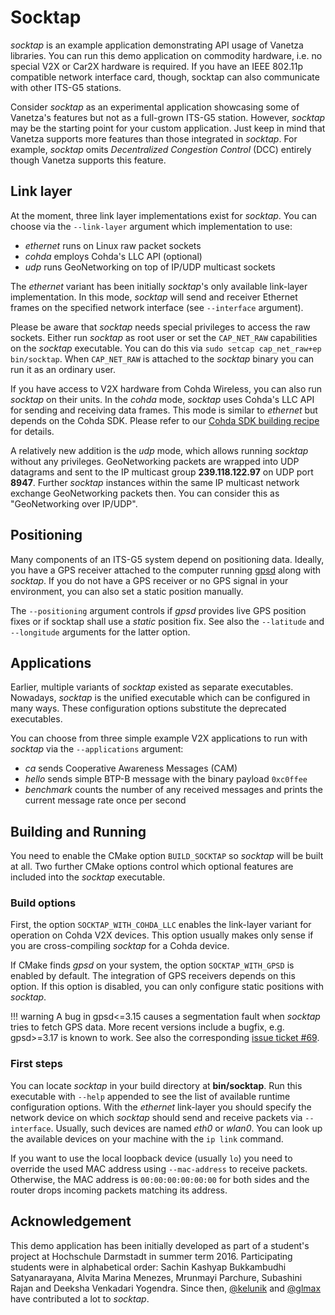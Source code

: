 # Socktap

*socktap* is an example application demonstrating API usage of Vanetza libraries.
You can run this demo application on commodity hardware, i.e. no special V2X or Car2X hardware is required.
If you have an IEEE 802.11p compatible network interface card, though, socktap can also communicate with other ITS-G5 stations.

Consider *socktap* as an experimental application showcasing some of Vanetza's features but not as a full-grown ITS-G5 station.
However, *socktap* may be the starting point for your custom application.
Just keep in mind that Vanetza supports more features than those integrated in *socktap*.
For example, *socktap* omits *Decentralized Congestion Control* (DCC) entirely though Vanetza supports this feature.


## Link layer

At the moment, three link layer implementations exist for *socktap*.
You can choose via the `--link-layer` argument which implementation to use:

- *ethernet* runs on Linux raw packet sockets
- *cohda* employs Cohda's LLC API (optional)
- *udp* runs GeoNetworking on top of IP/UDP multicast sockets


The *ethernet* variant has been initially *socktap*'s only available link-layer implementation.
In this mode, *socktap* will send and receiver Ethernet frames on the specified network interface (see `--interface` argument).

Please be aware that *socktap* needs special privileges to access the raw sockets.
Either run *socktap* as root user or set the `CAP_NET_RAW` capabilities on the *socktap* executable.
You can do this via `sudo setcap cap_net_raw+ep bin/socktap`.
When `CAP_NET_RAW` is attached to the *socktap* binary you can run it as an ordinary user.


If you have access to V2X hardware from Cohda Wireless, you can also run *socktap* on their units.
In the *cohda* mode, *socktap* uses Cohda's LLC API for sending and receiving data frames.
This mode is similar to *ethernet* but depends on the Cohda SDK.
Please refer to our [Cohda SDK building recipe](/recipes/cohda-sdk-build) for details.

A relatively new addition is the *udp* mode, which allows running *socktap* without any privileges.
GeoNetworking packets are wrapped into UDP datagrams and sent to the IP multicast group **239.118.122.97** on UDP port **8947**.
Further *socktap* instances within the same IP multicast network exchange GeoNetworking packets then.
You can consider this as "GeoNetworking over IP/UDP".


## Positioning

Many components of an ITS-G5 system depend on positioning data.
Ideally, you have a GPS receiver attached to the computer running [gpsd](http://catb.org/gpsd) along with *socktap*.
If you do not have a GPS receiver or no GPS signal in your environment, you can also set a static position manually.

The `--positioning` argument controls if *gpsd* provides live GPS position fixes or if socktap shall use a *static* position fix.
See also the `--latitude` and `--longitude` arguments for the latter option.


## Applications

Earlier, multiple variants of *socktap* existed as separate executables.
Nowadays, *socktap* is the unified executable which can be configured in many ways.
These configuration options substitute the deprecated executables.

You can choose from three simple example V2X applications to run with *socktap* via the `--applications` argument:

- *ca* sends Cooperative Awareness Messages (CAM)
- *hello* sends simple BTP-B message with the binary payload `0xc0ffee`
- *benchmark* counts the number of any received messages and prints the current message rate once per second


## Building and Running

You need to enable the CMake option `BUILD_SOCKTAP` so *socktap* will be built at all.
Two further CMake options control which optional features are included into the *socktap* executable.


### Build options

First, the option `SOCKTAP_WITH_COHDA_LLC` enables the link-layer variant for operation on Cohda V2X devices.
This option usually makes only sense if you are cross-compiling *socktap* for a Cohda device.

If CMake finds *gpsd* on your system, the option `SOCKTAP_WITH_GPSD` is enabled by default.
The integration of GPS receivers depends on this option.
If this option is disabled, you can only configure static positions with *socktap*.


!!! warning
    A bug in gpsd<=3.15 causes a segmentation fault when *socktap* tries to fetch GPS data.
    More recent versions include a bugfix, e.g. gpsd>=3.17 is known to work.
    See also the corresponding [issue ticket #69](https://github.com/riebl/vanetza/issues/69).


### First steps

You can locate *socktap* in your build directory at **bin/socktap**.
Run this executable with `--help` appended to see the list of available runtime configuration options.
With the *ethernet* link-layer you should specify the network device on which *socktap* should send and receive packets via `--interface`.
Usually, such devices are named *eth0* or *wlan0*. You can look up the available devices on your machine with the `ip link` command.

If you want to use the local loopback device (usually `lo`) you need to override the used MAC address using `--mac-address` to receive packets.
Otherwise, the MAC address is `00:00:00:00:00:00` for both sides and the router drops incoming packets matching its address.


## Acknowledgement

This demo application has been initially developed as part of a student's project at Hochschule Darmstadt in summer term 2016.
Participating students were in alphabetical order: Sachin Kashyap Bukkambudhi Satyanarayana, Alvita Marina Menezes, Mrunmayi Parchure, Subashini Rajan and Deeksha Venkadari Yogendra.
Since then, [@kelunik](https://github.com/kelunik) and [@glmax](https://github.com/glmax) have contributed a lot to *socktap*.
